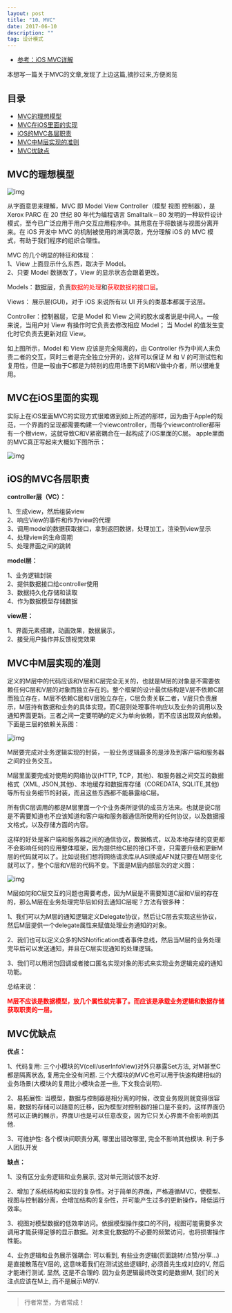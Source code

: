 ```yaml
---
layout: post
title: "10、MVC"
date: 2017-06-10
description: ""
tag: 设计模式
---
```



- [参考：iOS MVC详解](https://www.jianshu.com/p/91f5ae9ca0cb)

<span>本想写一篇关于MVC的文章,发现了上边这篇,摘抄过来,方便阅览</span>



## 目录

* [MVC的理想模型](#content1)
* [MVC在iOS里面的实现](#content2)
* [iOS的MVC各层职责](#content2)
* [MVC中M层实现的准则](#content2)
* [MVC优缺点](#content2)



<!-- ************************************************ -->
## <a id="content1">MVC的理想模型</a>
<img src="/images/DesignPatterns/mvc1.png" alt="img">

从字面意思来理解，MVC 即 Model View Controller（模型 视图 控制器），是 Xerox PARC 在 20 世纪 80 年代为编程语言 Smalltalk－80 发明的一种软件设计模式，至今已广泛应用于用户交互应用程序中。其用意在于将数据与视图分离开来。在 iOS 开发中 MVC 的机制被使用的淋漓尽致，充分理解 iOS 的 MVC 模式，有助于我们程序的组织合理性。

MVC 的几个明显的特征和体现：     
1、View 上面显示什么东西，取决于 Model。   
2、只要 Model 数据改了，View 的显示状态会跟着更改。    

Models： 数据层，负责<span style="color:red">数据的处理</span>和<span style="color:red">获取数据的接口层</span>。   

Views： 展示层(GUI)，对于 iOS 来说所有以 UI 开头的类基本都属于这层。     

Controller：控制器层，它是 Model 和 View 之间的胶水或者说是中间人。一般来说，当用户对 View 有操作时它负责去修改相应 Model；
当 Model 的值发生变化时它负责去更新对应 View。

如上图所示，Model 和 View 应该是完全隔离的，由 Controller 作为中间人来负责二者的交互，同时三者是完全独立分开的，这样可以保证 M 和 V 的可测试性和复用性，但是一般由于C都是为特别的应用场景下的M和V做中介者，所以很难复用。


<!-- ************************************************ -->
## <a id="content2">MVC在iOS里面的实现</a>

实际上在iOS里面MVC的实现方式很难做到如上所述的那样，因为由于Apple的规范，一个界面的呈现都需要构建一个viewcontroller，而每个viewcontroller都带有一个根view，这就导致C和V紧密耦合在一起构成了iOS里面的C层。
apple里面的MVC真正写起来大概如下图所示：

<img src="/images/DesignPatterns/mvc2.png" alt="img">


<!-- ************************************************ -->
## <a id="content3">iOS的MVC各层职责</a>

**controller层（VC）：**

1、生成view，然后组装view     
2、响应View的事件和作为view的代理     
3、调用model的数据获取接口，拿到返回数据，处理加工，渲染到view显示     
4、处理view的生命周期     
5、处理界面之间的跳转     

**model层：**

1、业务逻辑封装    
2、提供数据接口给controller使用    
3、数据持久化存储和读取    
4、作为数据模型存储数据    

**view层：**

1、界面元素搭建，动画效果，数据展示，     
2、接受用户操作并反馈视觉效果     



<!-- ************************************************ -->
## <a id="content4">MVC中M层实现的准则</a>

定义的M层中的代码应该和V层和C层完全无关的，也就是M层的对象是不需要依赖任何C层和V层的对象而独立存在的。整个框架的设计最优结构是V层不依赖C层而独立存在，M层不依赖C层和V层独立存在，C层负责关联二者，V层只负责展示，M层持有数据和业务的具体实现，而C层则处理事件响应以及业务的调用以及通知界面更新。三者之间一定要明确的定义为单向依赖，而不应该出现双向依赖。下面是三层的依赖关系图：

<img src="/images/DesignPatterns/mvc3.png" alt="img">

M层要完成对业务逻辑实现的封装，一般业务逻辑最多的是涉及到客户端和服务器之间的业务交互。 

M层里面要完成对使用的网络协议(HTTP, TCP，其他)、和服务器之间交互的数据格式（XML, JSON,其他)、本地缓存和数据库存储（COREDATA, SQLITE,其他)等所有业务细节的封装，而且这些东西都不能暴露给C层。    

所有供C层调用的都是M层里面一个个业务类所提供的成员方法来。也就是说C层是不需要知道也不应该知道和客户端和服务器通信所使用的任何协议，以及数据报文格式，以及存储方面的内容。

这样的好处是客户端和服务器之间的通信协议，数据格式，以及本地存储的变更都不会影响任何的应用整体框架，因为提供给C层的接口不变，只需要升级和更新M层的代码就可以了。比如说我们想将网络请求库从ASI换成AFN就只要在M层变化就可以了，整个C层和V层的代码不变。下面是M层内部层次的定义图：     

<img src="/images/DesignPatterns/mvc4.png" alt="img">


M层如何和C层交互的问题也需要考虑，因为M层是不需要知道C层和V层的存在的，那么M层在业务处理完毕后如何去通知C层呢？方法有很多种：

1、我们可以为M层的通知逻辑定义Delegate协议，然后让C层去实现这些协议，然后M层提供一个delegate属性来赋值处理业务通知的对象。

2、我们也可以定义众多的NSNotification或者事件总线，然后当M层的业务处理完毕后可以发送通知，并且在C层实现通知的处理逻辑。

3、我们可以用闭包回调或者接口匿名实现对象的形式来实现业务逻辑完成的通知功能。

总结来说：

<span style="color:red;font-weight:bold">M层不应该是数据模型，放几个属性就完事了。而应该是承载业务逻辑和数据存储获取职责的一层。</span>


<!-- ************************************************ -->
## <a id="content5">MVC优缺点</a>

**优点：**

1、代码复用: 三个小模块的V(cell/userInfoView)对外只暴露Set方法, 对M甚至C都是隔离状态, 复用完全没有问题. 三个大模块的MVC也可以用于快速构建相似的业务场景(大模块的复用比小模块会差一些, 下文我会说明).

2、易拓展性: 当模型，数据与控制器是相分离的时候，改变业务规则就变得很容易，数据的存储可以随意的迁移，因为模型对控制器的接口是不变的，这样界面仍然可以正确的展示，界面UI也是可以任意改变，因为它只关心界面不会影响到其他.

3、可维护性: 各个模块间职责分离, 哪里出错改哪里, 完全不影响其他模块. 利于多人团队开发


**缺点：**

1、没有区分业务逻辑和业务展示, 这对单元测试很不友好.

2、增加了系统结构和实现的复杂性。对于简单的界面，严格遵循MVC，使模型、视图与控制器分离，会增加结构的复杂性，并可能产生过多的更新操作，降低运行效率。

3、视图对模型数据的低效率访问。依据模型操作接口的不同，视图可能需要多次调用才能获得足够的显示数据。对未变化数据的不必要的频繁访问，也将损害操作性能。

4、业务逻辑和业务展示强耦合: 可以看到, 有些业务逻辑(页面跳转/点赞/分享…)是直接散落在V层的, 这意味着我们在测试这些逻辑时, 必须首先生成对应的V, 然后才能进行测试. 显然, 这是不合理的. 因为业务逻辑最终改变的是数据M, 我们的关注点应该在M上, 而不是展示M的V.






----------
>  行者常至，为者常成！


